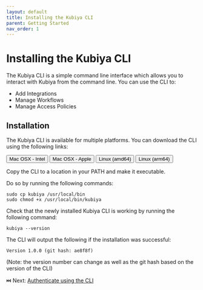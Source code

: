 ```yaml
---
layout: default
title: Installing the Kubiya CLI
parent: Getting Started
nav_order: 1
---
```

# Installing the Kubiya CLI

The Kubiya CLI is a simple command line interface which allows you to interact with Kubiya from the command line. You can use the CLI to:

* Add Integrations
* Manage Workflows
* Manage Access Policies

## Installation
The Kubiya CLI is available for multiple platforms. You can download the CLI using the following links:

<button onclick="example.com">Mac OSX - Intel</button> <button onclick="example.com">Mac OSX - Apple</button> <button onclick="example.com"> Linux (amd64) </button> <button onclick="example.com">Linux (arm64)</button>

Copy the CLI to a location in your PATH and make it executable.

Do so by running the following commands:

    sudo cp kubiya /usr/local/bin
    sudo chmod +x /usr/local/bin/kubiya

Check that the newly installed Kubiya CLI is working by running the following command:

    kubiya --version

The CLI will output the following if the installation was successful:

    Version 1.0.0 (git hash: ae8f8f)

(Note: the version number can change as well as the git hash based on the version of the CLI)

⏭️ Next: [Authenticate using the CLI](Authenticating_Kubiya_from_the_CLI)

